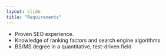 ```yaml
---
layout: slide
title: "Requirements"
---
```

* Proven SEO experience.
* Knowledge of ranking factors and search engine algorithms
* BS/MS degree in a quantitative, test-driven field

